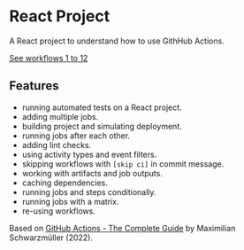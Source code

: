 # React Project

A React project to understand how to use GithHub Actions.

[See workflows 1 to 12](../../.github/workflows)

## Features

- running automated tests on a React project.
- adding multiple jobs.
- building project and simulating deployment.
- running jobs after each other.
- adding lint checks.
- using activity types and event filters.
- skipping workflows with `[skip ci]` in commit message.
- working with artifacts and job outputs.
- caching dependencies.
- running jobs and steps conditionally.
- running jobs with a matrix.
- re-using workflows.

Based on [GitHub Actions - The Complete Guide](https://www.udemy.com/course/github-actions-the-complete-guide/) by Maximilian Schwarzmüller (2022).
